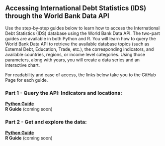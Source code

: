 ## Accessing International Debt Statistics (IDS) through the World Bank Data API

Use the step-by-step guides below to learn how to access the International Debt Statistics (IDS) database using the World Bank Data API.
The two-part guides are available in both Python and R. You will learn how to query the World Bank Data API to retrieve the
available database topics (such as External Debt, Education, Trade, etc.), the corresponding indicators, and available countries, regions,
or income level categories. Using those parameters, along with years, you will create a data series and an interactive chart.

For readability and ease of access, the links below take you to the GitHub Page for each guide.

### Part 1 - Query the API: Indicators and locations:
**[Python Guide](https://worldbank.github.io/debt-data/api-guide/ids-api-guide-python-1.html)** <br>
**R Guide** (coming soon)

### Part 2 - Get and explore the data:
**[Python Guide](https://worldbank.github.io/debt-data/api-guide/ids-api-guide-python-2.html)** <br>
**R Guide** (coming soon)
